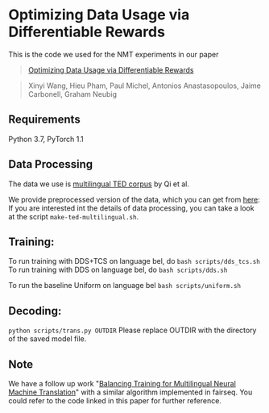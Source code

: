 # Optimizing Data Usage via Differentiable Rewards
This is the code we used for the NMT experiments in our paper
>[Optimizing Data Usage via Differentiable Rewards](https://arxiv.org/pdf/1911.10088.pdf)

>Xinyi Wang, Hieu Pham, Paul Michel, Antonios Anastasopoulos, Jaime Carbonell, Graham Neubig


## Requirements

Python 3.7, PyTorch 1.1


## Data Processing

The data we use is [multilingual TED corpus](https://github.com/neulab/word-embeddings-for-nmt) by Qi et al.

We provide preprocessed version of the data, which you can get from [here](https://drive.google.com/file/d/1nTAOZ0_uI0sc7N77jkIVe-foHOXRz5In/view?usp=sharing):
If you are interested int the details of data processing, you can take a look at the script ``make-ted-multilingual.sh``.

## Training:

To run training with DDS+TCS on language bel, do
``bash scripts/dds_tcs.sh``
To run training with DDS on language bel, do
``bash scripts/dds.sh``


To run the baseline Uniform on language bel
``bash scripts/uniform.sh``


## Decoding:
``python scripts/trans.py OUTDIR``
Please replace OUTDIR with the directory of the saved model file.

## Note
We have a follow up work "[Balancing Training for Multilingual Neural Machine Translation](https://arxiv.org/abs/2004.06748)" with a similar algorithm implemented in fairseq. You could refer to the code linked in this paper for further reference.
